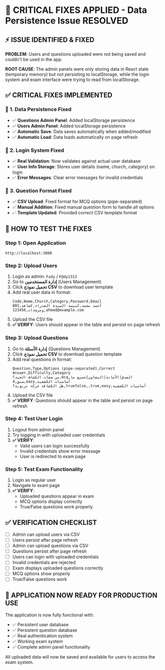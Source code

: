 # 🚨 CRITICAL FIXES APPLIED - Data Persistence Issue RESOLVED

## ⚡ **ISSUE IDENTIFIED & FIXED**

**PROBLEM**: Users and questions uploaded were not being saved and couldn't be used in the app.

**ROOT CAUSE**: The admin panels were only storing data in React state (temporary memory) but not persisting to localStorage, while the login system and exam interface were trying to read from localStorage.

## ✅ **CRITICAL FIXES IMPLEMENTED**

### 🔧 **1. Data Persistence Fixed**
- ✅ **Questions Admin Panel**: Added localStorage persistence
- ✅ **Users Admin Panel**: Added localStorage persistence  
- ✅ **Automatic Save**: Data saves automatically when added/modified
- ✅ **Automatic Load**: Data loads automatically on page refresh

### 🔧 **2. Login System Fixed**
- ✅ **Real Validation**: Now validates against actual user database
- ✅ **User Info Storage**: Stores user details (name, church, category) on login
- ✅ **Error Messages**: Clear error messages for invalid credentials

### 🔧 **3. Question Format Fixed**
- ✅ **CSV Upload**: Fixed format for MCQ options (pipe-separated)
- ✅ **Manual Addition**: Fixed manual question form to handle all options
- ✅ **Template Updated**: Provided correct CSV template format

## 🧪 **HOW TO TEST THE FIXES**

### **Step 1: Open Application**
```
http://localhost:3000
```

### **Step 2: Upload Users**
1. Login as admin: `Fady` / `F@dy1313`
2. Go to **إدارة المستخدمين** (Users Management)
3. Click **تحميل نموذج CSV** to download user template
4. Add real user data in format:
   ```
   Code,Name,Church,Category,Password,Email
   001,أحمد محمد,كنيسة السيدة العذراء,كشافة ومرشدات,123456,ahmed@example.com
   ```
5. Upload the CSV file
6. **✅ VERIFY**: Users should appear in the table and persist on page refresh

### **Step 3: Upload Questions**
1. Go to **إدارة الأسئلة** (Questions Management)  
2. Click **تحميل نموذج CSV** to download question template
3. Add real questions in format:
   ```
   Question,Type,Options (pipe-separated),Correct Answer,Difficulty,Category
   من صفات الكشاف الجيد؟,mcq,الصدق|الأمانة|التعاون|جميع ما سبق,4,easy,أساسيات الكشفية
   هل الكشافة حركة تربوية؟,truefalse,,true,easy,أساسيات الكشفية
   ```
4. Upload the CSV file
5. **✅ VERIFY**: Questions should appear in the table and persist on page refresh

### **Step 4: Test User Login**
1. Logout from admin panel
2. Try logging in with uploaded user credentials
3. **✅ VERIFY**: 
   - Valid users can login successfully
   - Invalid credentials show error message
   - User is redirected to exam page

### **Step 5: Test Exam Functionality**
1. Login as regular user
2. Navigate to exam page
3. **✅ VERIFY**: 
   - Uploaded questions appear in exam
   - MCQ options display correctly
   - True/False questions work properly

## ✅ **VERIFICATION CHECKLIST**

- [ ] Admin can upload users via CSV
- [ ] Users persist after page refresh
- [ ] Admin can upload questions via CSV  
- [ ] Questions persist after page refresh
- [ ] Users can login with uploaded credentials
- [ ] Invalid credentials are rejected
- [ ] Exam displays uploaded questions correctly
- [ ] MCQ options show properly
- [ ] True/False questions work

## 🎯 **APPLICATION NOW READY FOR PRODUCTION USE**

The application is now fully functional with:
- ✅ Persistent user database
- ✅ Persistent question database  
- ✅ Real authentication system
- ✅ Working exam system
- ✅ Complete admin panel functionality

All uploaded data will now be saved and available for users to access the exam system.